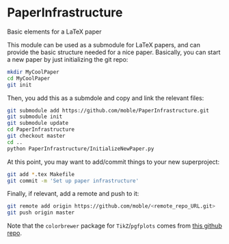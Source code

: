 PaperInfrastructure
===================

Basic elements for a LaTeX paper

This module can be used as a submodule for LaTeX papers, and can
provide the basic structure needed for a nice paper.  Basically, you
can start a new paper by just initializing the git repo:
```bash
mkdir MyCoolPaper
cd MyCoolPaper
git init
```
Then, you add this as a submdole and copy and link the relevant files:
```bash
git submodule add https://github.com/moble/PaperInfrastructure.git
git submodule init
git submodule update
cd PaperInfrastructure
git checkout master
cd ..
python PaperInfrastructure/InitializeNewPaper.py
```
At this point, you may want to add/commit things to your new
superproject:
```bash
git add *.tex Makefile
git commit -m 'Set up paper infrastructure'
```
Finally, if relevant, add a remote and push to it:
```bash
git remote add origin https://github.com/moble/<remote_repo_URL.git>
git push origin master
```

Note that the `colorbrewer` package for `TikZ`/`pgfplots` comes from
[this github repo](https://github.com/vtraag/tikz-colorbrewer).
